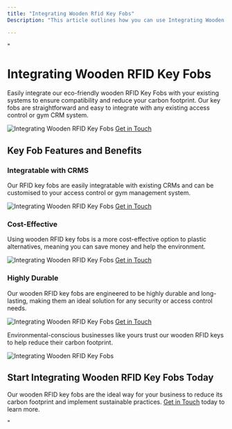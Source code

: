 ```yaml
---
title: "Integrating Wooden Rfid Key Fobs"
Description: "This article outlines how you can use Integrating Wooden RFID Key Fobs to reduce environmental damage and implement sustainable practices in your business. Discover the advantages of using sustainable products and discover what changes you can make to reduce your carbon footprint."

---
```


"<h1>Integrating Wooden RFID Key Fobs</h1>
<p>Easily integrate our eco-friendly wooden RFID Key Fobs with your existing systems to ensure compatibility and reduce your carbon footprint. Our key fobs are straightforward and easy to integrate with any existing access control or gym CRM system.</p>
<img src="/img/doors/30.webp" alt="Integrating Wooden RFID Key Fobs" /> 
<a href="/contact" class="btn btn-primary">Get in Touch</a>
<h2>Key Fob Features and Benefits</h2>
<h3>Integratable with CRMS</h3>
<p>Our RFID key fobs are easily integratable with existing CRMs and can be customised to your access control or gym management system.</p>
<img src="/img/doors/31.webp" alt="Integrating Wooden RFID Key Fobs" /> 
<a href="/contact" class="btn btn-primary">Get in Touch</a>
<h3>Cost-Effective</h3>
<p>Using wooden RFID key fobs is a more cost-effective option to plastic alternatives, meaning you can save money and help the environment.</p>
<img src="/img/doors/32.webp" alt="Integrating Wooden RFID Key Fobs" /> 
<a href="/contact" class="btn btn-primary">Get in Touch</a>
<h3>Highly Durable</h3>
<p>Our wooden RFID key fobs are engineered to be highly durable and long-lasting, making them an ideal solution for any security or access control needs.</p>
<img src="/img/doors/33.webp" alt="Integrating Wooden RFID Key Fobs" /> 
<a href="/contact" class="btn btn-primary">Get in Touch</a>
<p>Environmental-conscious businesses like yours trust our wooden RFID keys to help reduce their carbon footprint.</p>
<img src="/img/doors/34.webp" alt="Integrating Wooden RFID Key Fobs" /> 
<h2>Start Integrating Wooden RFID Key Fobs Today</h2>
<p>Our wooden RFID key fobs are the ideal way for your business to reduce its carbon footprint and implement sustainable practices. <a href="/contact" class="btn btn-primary">Get in Touch</a> today to learn more.</p>"
